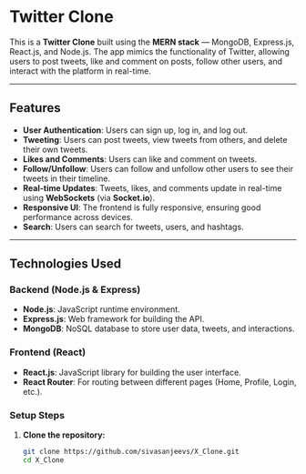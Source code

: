 # Twitter Clone

This is a **Twitter Clone** built using the **MERN stack** — MongoDB, Express.js, React.js, and Node.js. The app mimics the functionality of Twitter, allowing users to post tweets, like and comment on posts, follow other users, and interact with the platform in real-time.

---

## Features

- **User Authentication**: Users can sign up, log in, and log out.
- **Tweeting**: Users can post tweets, view tweets from others, and delete their own tweets.
- **Likes and Comments**: Users can like and comment on tweets.
- **Follow/Unfollow**: Users can follow and unfollow other users to see their tweets in their timeline.
- **Real-time Updates**: Tweets, likes, and comments update in real-time using **WebSockets** (via **Socket.io**).
- **Responsive UI**: The frontend is fully responsive, ensuring good performance across devices.
- **Search**: Users can search for tweets, users, and hashtags.

---

## Technologies Used

### Backend (Node.js & Express)

- **Node.js**: JavaScript runtime environment.
- **Express.js**: Web framework for building the API.
- **MongoDB**: NoSQL database to store user data, tweets, and interactions.

### Frontend (React)

- **React.js**: JavaScript library for building the user interface.
- **React Router**: For routing between different pages (Home, Profile, Login, etc.).

### Setup Steps

1. **Clone the repository:**

   ```bash
   git clone https://github.com/sivasanjeevs/X_Clone.git
   cd X_Clone

  